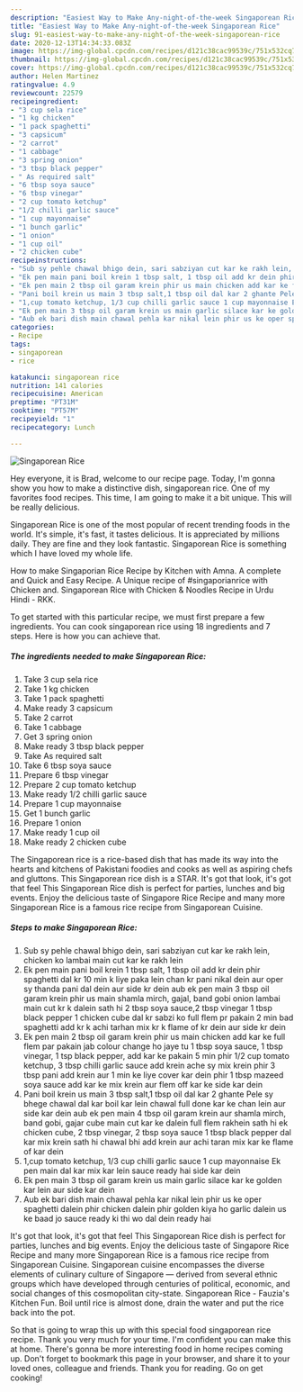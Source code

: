 ```yaml
---
description: "Easiest Way to Make Any-night-of-the-week Singaporean Rice"
title: "Easiest Way to Make Any-night-of-the-week Singaporean Rice"
slug: 91-easiest-way-to-make-any-night-of-the-week-singaporean-rice
date: 2020-12-13T14:34:33.083Z
image: https://img-global.cpcdn.com/recipes/d121c38cac99539c/751x532cq70/singaporean-rice-recipe-main-photo.jpg
thumbnail: https://img-global.cpcdn.com/recipes/d121c38cac99539c/751x532cq70/singaporean-rice-recipe-main-photo.jpg
cover: https://img-global.cpcdn.com/recipes/d121c38cac99539c/751x532cq70/singaporean-rice-recipe-main-photo.jpg
author: Helen Martinez
ratingvalue: 4.9
reviewcount: 22579
recipeingredient:
- "3 cup sela rice"
- "1 kg chicken"
- "1 pack spaghetti"
- "3 capsicum"
- "2 carrot"
- "1 cabbage"
- "3 spring onion"
- "3 tbsp black pepper"
- " As required salt"
- "6 tbsp soya sauce"
- "6 tbsp vinegar"
- "2 cup tomato ketchup"
- "1/2 chilli garlic sauce"
- "1 cup mayonnaise"
- "1 bunch garlic"
- "1 onion"
- "1 cup oil"
- "2 chicken cube"
recipeinstructions:
- "Sub sy pehle chawal bhigo dein, sari sabziyan cut kar ke rakh lein, chicken ko lambai main cut kar ke rakh lein"
- "Ek pen main pani boil krein 1 tbsp salt, 1 tbsp oil add kr dein phir spaghetti dal kr 10 min k liye paka lein chan kr pani nikal dein aur oper sy thanda pani dal dein aur side kr dein aub ek pen main 3 tbsp oil garam krein phir us main shamla mirch, gajal, band gobi onion lambai main cut kr k dalein sath hi 2 tbsp soya sauce,2 tbsp vinegar 1 tbsp black pepper 1 chicken cube dal kr sabzi ko full flem pr pakain 2 min bad spaghetti add kr k achi tarhan mix kr k flame of kr dein aur side kr dein"
- "Ek pen main 2 tbsp oil garam krein phir us main chicken add kar ke full flem par pakain jab colour change ho jaye tu 1 tbsp soya sauce, 1 tbsp vinegar, 1 tsp black pepper, add kar ke pakain 5 min phir 1/2 cup tomato ketchup, 3 tbsp chilli garlic sauce add krein ache sy mix krein phir 3 tbsp pani add krein aur 1 min ke liye cover kar dein phir 1 tbsp mazeed soya sauce add kar ke mix krein aur flem off kar ke side kar dein"
- "Pani boil krein us main 3 tbsp salt,1 tbsp oil dal kar 2 ghante Pele sy bhege chawal dal kar boil kar lein chawal full done kar ke chan lein aur side kar dein aub ek pen main 4 tbsp oil garam krein aur shamla mirch, band gobi, gajar cube main cut kar ke dalein full flem rakhein sath hi ek chicken cube, 2 tbsp vinegar, 2 tbsp soya sauce 1 tbsp black pepper dal kar mix krein sath hi chawal bhi add krein aur achi taran mix kar ke flame of kar dein"
- "1,cup tomato ketchup, 1/3 cup chilli garlic sauce 1 cup mayonnaise Ek pen main dal kar mix kar lein sauce ready hai side kar dein"
- "Ek pen main 3 tbsp oil garam krein us main garlic silace kar ke golden kar lein aur side kar dein"
- "Aub ek bari dish main chawal pehla kar nikal lein phir us ke oper spaghetti dalein phir chicken dalein phir golden kiya ho garlic dalein us ke baad jo sauce ready ki thi wo dal dein ready hai"
categories:
- Recipe
tags:
- singaporean
- rice

katakunci: singaporean rice 
nutrition: 141 calories
recipecuisine: American
preptime: "PT31M"
cooktime: "PT57M"
recipeyield: "1"
recipecategory: Lunch

---
```



![Singaporean Rice](https://img-global.cpcdn.com/recipes/d121c38cac99539c/751x532cq70/singaporean-rice-recipe-main-photo.jpg)

Hey everyone, it is Brad, welcome to our recipe page. Today, I'm gonna show you how to make a distinctive dish, singaporean rice. One of my favorites food recipes. This time, I am going to make it a bit unique. This will be really delicious.

Singaporean Rice is one of the most popular of recent trending foods in the world. It's simple, it's fast, it tastes delicious. It is appreciated by millions daily. They are fine and they look fantastic. Singaporean Rice is something which I have loved my whole life.

How to make Singaporian Rice Recipe by Kitchen with Amna. A complete and Quick and Easy Recipe. A Unique recipe of #singaporianrice with Chicken and. Singaporean Rice with Chicken &amp; Noodles Recipe in Urdu Hindi - RKK.


To get started with this particular recipe, we must first prepare a few ingredients. You can cook singaporean rice using 18 ingredients and 7 steps. Here is how you can achieve that.

<!--inarticleads1-->

##### The ingredients needed to make Singaporean Rice:

1. Take 3 cup sela rice
1. Take 1 kg chicken
1. Take 1 pack spaghetti
1. Make ready 3 capsicum
1. Take 2 carrot
1. Take 1 cabbage
1. Get 3 spring onion
1. Make ready 3 tbsp black pepper
1. Take  As required salt
1. Take 6 tbsp soya sauce
1. Prepare 6 tbsp vinegar
1. Prepare 2 cup tomato ketchup
1. Make ready 1/2 chilli garlic sauce
1. Prepare 1 cup mayonnaise
1. Get 1 bunch garlic
1. Prepare 1 onion
1. Make ready 1 cup oil
1. Make ready 2 chicken cube


The Singaporean rice is a rice-based dish that has made its way into the hearts and kitchens of Pakistani foodies and cooks as well as aspiring chefs and gluttons. This Singaporean rice dish is a STAR. It&#39;s got that look, it&#39;s got that feel This Singaporean Rice dish is perfect for parties, lunches and big events. Enjoy the delicious taste of Singapore Rice Recipe and many more Singaporean Rice is a famous rice recipe from Singaporean Cuisine. 

<!--inarticleads2-->

##### Steps to make Singaporean Rice:

1. Sub sy pehle chawal bhigo dein, sari sabziyan cut kar ke rakh lein, chicken ko lambai main cut kar ke rakh lein
1. Ek pen main pani boil krein 1 tbsp salt, 1 tbsp oil add kr dein phir spaghetti dal kr 10 min k liye paka lein chan kr pani nikal dein aur oper sy thanda pani dal dein aur side kr dein aub ek pen main 3 tbsp oil garam krein phir us main shamla mirch, gajal, band gobi onion lambai main cut kr k dalein sath hi 2 tbsp soya sauce,2 tbsp vinegar 1 tbsp black pepper 1 chicken cube dal kr sabzi ko full flem pr pakain 2 min bad spaghetti add kr k achi tarhan mix kr k flame of kr dein aur side kr dein
1. Ek pen main 2 tbsp oil garam krein phir us main chicken add kar ke full flem par pakain jab colour change ho jaye tu 1 tbsp soya sauce, 1 tbsp vinegar, 1 tsp black pepper, add kar ke pakain 5 min phir 1/2 cup tomato ketchup, 3 tbsp chilli garlic sauce add krein ache sy mix krein phir 3 tbsp pani add krein aur 1 min ke liye cover kar dein phir 1 tbsp mazeed soya sauce add kar ke mix krein aur flem off kar ke side kar dein
1. Pani boil krein us main 3 tbsp salt,1 tbsp oil dal kar 2 ghante Pele sy bhege chawal dal kar boil kar lein chawal full done kar ke chan lein aur side kar dein aub ek pen main 4 tbsp oil garam krein aur shamla mirch, band gobi, gajar cube main cut kar ke dalein full flem rakhein sath hi ek chicken cube, 2 tbsp vinegar, 2 tbsp soya sauce 1 tbsp black pepper dal kar mix krein sath hi chawal bhi add krein aur achi taran mix kar ke flame of kar dein
1. 1,cup tomato ketchup, 1/3 cup chilli garlic sauce 1 cup mayonnaise Ek pen main dal kar mix kar lein sauce ready hai side kar dein
1. Ek pen main 3 tbsp oil garam krein us main garlic silace kar ke golden kar lein aur side kar dein
1. Aub ek bari dish main chawal pehla kar nikal lein phir us ke oper spaghetti dalein phir chicken dalein phir golden kiya ho garlic dalein us ke baad jo sauce ready ki thi wo dal dein ready hai


It&#39;s got that look, it&#39;s got that feel This Singaporean Rice dish is perfect for parties, lunches and big events. Enjoy the delicious taste of Singapore Rice Recipe and many more Singaporean Rice is a famous rice recipe from Singaporean Cuisine. Singaporean cuisine encompasses the diverse elements of culinary culture of Singapore — derived from several ethnic groups which have developed through centuries of political, economic, and social changes of this cosmopolitan city-state. Singaporean Rice - Fauzia&#39;s Kitchen Fun. Boil until rice is almost done, drain the water and put the rice back into the pot. 

So that is going to wrap this up with this special food singaporean rice recipe. Thank you very much for your time. I'm confident you can make this at home. There's gonna be more interesting food in home recipes coming up. Don't forget to bookmark this page in your browser, and share it to your loved ones, colleague and friends. Thank you for reading. Go on get cooking!
